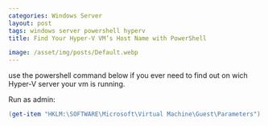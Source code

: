 ```yaml
---
categories: Windows Server
layout: post
tags: windows server powershell hyperv
title: Find Your Hyper-V VM’s Host Name with PowerShell

image: /asset/img/posts/Default.webp
---
```


use the powershell command below if you ever need to find out on wich Hyper-V server your vm is running.

Run as admin:

```powershell
(get-item "HKLM:\SOFTWARE\Microsoft\Virtual Machine\Guest\Parameters").GetValue("HostName")
```